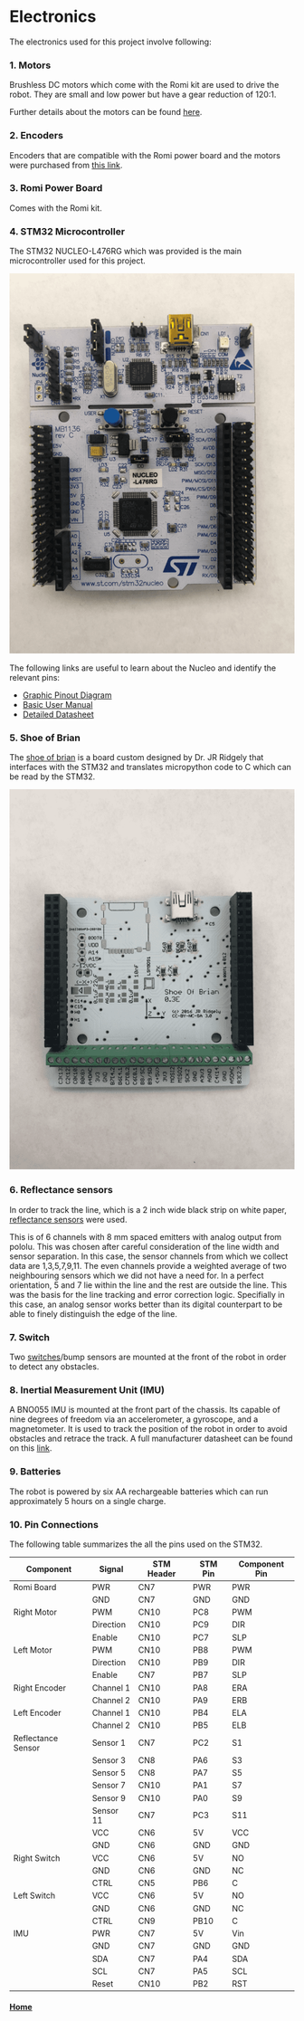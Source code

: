 # Electronics

The electronics used for this project involve following:

### 1. Motors
Brushless DC motors which come with the Romi kit are used to drive the robot. They are small and low power but have a gear reduction of 120:1.

Further details about the motors can be found [here](https://www.pololu.com/product/1520).
### 2. Encoders
Encoders that are compatible with the Romi power board and the motors were purchased from [this link](https://www.pololu.com/product/3542).
### 3. Romi Power Board
Comes with the Romi kit.
### 4. STM32 Microcontroller
The STM32 NUCLEO-L476RG which was provided is the main microcontroller used for this project.

![stm](./assets/images/stm.png)

The following links are useful to learn about the Nucleo and identify the relevant pins:
- [Graphic Pinout Diagram](https://os.mbed.com/platforms/ST-Nucleo-L476RG/)
- [Basic User Manual](https://www.st.com/resource/en/user_manual/dm00105823-stm32-nucleo-64-boards-mb1136-stmicroelectronics.pdf)
- [Detailed Datasheet](https://www.st.com/resource/en/datasheet/stm32f205rb.pdf)
  
### 5. Shoe of Brian
The [shoe of brian](/assets/solidworks/ShoeOfBrian03E.step) is a board custom designed by Dr. JR Ridgely that interfaces with the STM32 and translates micropython code to C which can be read by the STM32.

![shoe](./assets/images/shoe.png)

### 6. Reflectance sensors
In order to track the line, which is a 2 inch wide black strip on white paper, [reflectance sensors](https://www.pololu.com/product/4246/pictures) were used.

This is of 6 channels with 8 mm spaced emitters with analog output from pololu. This was chosen after careful consideration of the line width and sensor separation. In this case, the sensor channels from which we collect data are 1,3,5,7,9,11. The even channels provide a weighted average of two neighbouring sensors which we did not have a need for. In a perfect orientation, 5 and 7 lie within the line and the rest are outside the line. This was the basis for the line tracking and error correction logic. Specifially in this case, an analog sensor works better than its digital counterpart to be able to finely distinguish the edge of the line.
### 7. Switch
Two [switches](https://www.pololu.com/product/1528)/bump sensors are mounted at the front of the robot in order to detect any obstacles.
### 8. Inertial Measurement Unit (IMU)
A BNO055 IMU is mounted at the front part of the chassis. Its capable of nine degrees of freedom via an accelerometer, a gyroscope, and a magnetometer. It is used to track the position of the robot in order to avoid obstacles and retrace the track. A full manufacturer datasheet can be found on this [link](https://cdn-shop.adafruit.com/datasheets/BST_BNO055_DS000_12.pdf).
### 9. Batteries
The robot is powered by six AA rechargeable batteries which can run approximately 5 hours on a single charge.
### 10. Pin Connections
The following table summarizes the all the pins used on the STM32.

| Component     | Signal        |   STM Header  |  STM Pin      | Component Pin | 
| ------------- | ------------- | ------------- | ------------- | ------------- |
| Romi Board    | PWR           | CN7           | PWR           | PWR           |
|               | GND           | CN7           | GND           | GND           |
| Right Motor   | PWM           | CN10          | PC8           | PWM           |
|               | Direction     | CN10          | PC9           | DIR           |
|               | Enable        | CN10          | PC7           | SLP           |
| Left Motor    | PWM           | CN10          | PB8           | PWM           |
|               | Direction     | CN10          | PB9           | DIR           |
|               | Enable        | CN7           | PB7           | SLP           |
| Right Encoder | Channel 1     | CN10          | PA8           | ERA           |
|               | Channel 2     | CN10          | PA9           | ERB           |
| Left Encoder  | Channel 1     | CN10          | PB4           | ELA           |
|               | Channel 2     | CN10          | PB5           | ELB           |
| Reflectance Sensor | Sensor 1      | CN7           | PC2           | S1            |
|                    | Sensor 3      | CN8           | PA6           | S3            |
|                    | Sensor 5      | CN8           | PA7           | S5            |
|                    | Sensor 7      | CN10          | PA1           | S7            |
|                    | Sensor 9      | CN10          | PA0           | S9            |
|                    | Sensor 11     | CN7           | PC3           | S11           |
|                    | VCC           | CN6           | 5V            | VCC           |
|                    | GND           | CN6           | GND           | GND           |
|  Right Switch | VCC           | CN6           | 5V            | NO            |
|               | GND           | CN6           | GND           | NC            |
|               | CTRL          | CN5           | PB6           | C             |
|  Left Switch  | VCC           | CN6           | 5V            | NO            |
|               | GND           | CN6           | GND           | NC            |
|               | CTRL          | CN9           | PB10          | C             |
|  IMU  | PWR           | CN7           | 5V            | Vin           |
|       | GND           | CN7           | GND           | GND           |
|       | SDA           | CN7           | PA4           | SDA           |
|       | SCL           | CN7           | PA5           | SCL           |
|       | Reset         | CN10          | PB2           | RST           |

#### [Home](./README.md) 
